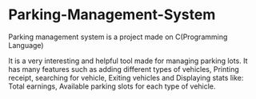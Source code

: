 # Parking-Management-System

Parking management system is a project made on C(Programming Language)

It is a very interesting and helpful tool made for managing parking lots. It has many features such as adding different types of vehicles, 
Printing receipt, searching for vehicle, Exiting vehicles and 
Displaying stats like: Total earnings, Available parking slots for each type of vehicle.
